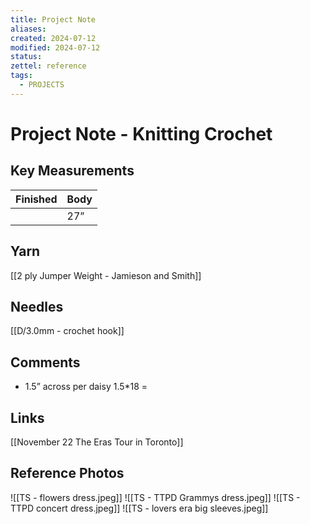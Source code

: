```yaml
---
title: Project Note
aliases: 
created: 2024-07-12
modified: 2024-07-12
status: 
zettel: reference
tags:
  - PROJECTS
---
```

#  Project Note - Knitting Crochet

## Key Measurements

| Finished | Body |
| -------- | ---- |
|          | 27”  |
## Yarn
[[2 ply Jumper Weight - Jamieson and Smith]] 
## Needles
[[D/3.0mm - crochet hook]]
## Comments
- 1.5” across per daisy 1.5*18 = 

## Links
[[November 22 The Eras Tour in Toronto]]

## Reference Photos
![[TS - flowers dress.jpeg]]
![[TS - TTPD Grammys dress.jpeg]]
![[TS - TTPD concert dress.jpeg]]
![[TS - lovers era big sleeves.jpeg]] 